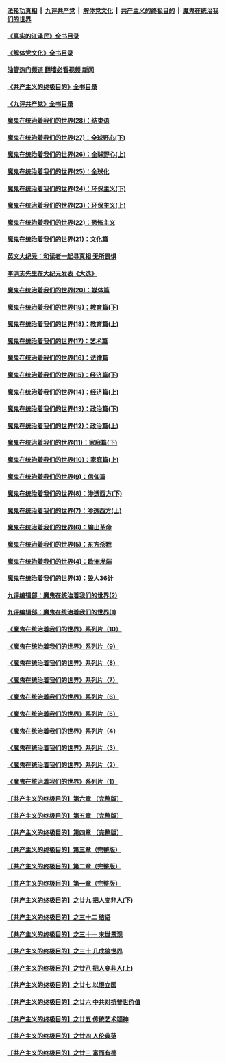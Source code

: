 ####  [法轮功真相](../../../../basic/blob/master/README.md?t=09031001) &nbsp;|&nbsp; [九评共产党](../../../../9ping.md/blob/master/README.md?t=09031001) &nbsp;|&nbsp; [解体党文化](../../../../jtdwh.md/blob/master/README.md?t=09031001)  &nbsp;|&nbsp; [共产主义的终极目的](../../../../gczydzjmd.md/blob/master/README.md?t=09031001) &nbsp;|&nbsp; [魔鬼在统治我们的世界](../../../../mgztzwmdsj.md/blob/master/README.md?t=09031001) 

#### [《真实的江泽民》全书目录](../pages/nsc422/n13721399.md?t=09031001) 

#### [《解体党文化》全书目录](../pages/nsc422/n13721157.md?t=09031001) 

#### [油管热门频道 翻墙必看视频 新闻](http://45.76.130.85:81/youtube.html?09031001)

#### [《共产主义的终极目的》全书目录](../pages/nsc422/n13721048.md?t=09031001) 

#### [《九评共产党》全书目录](../pages/nsc422/n13708085.md?t=09031001) 

#### [魔鬼在统治着我们的世界(28)：结束语](../pages/nsc422/n10936246.md?t=09031001) 

#### [魔鬼在统治着我们的世界(27)：全球野心(下)](../pages/nsc422/n10928319.md?t=09031001) 

#### [魔鬼在统治着我们的世界(26)：全球野心(上)](../pages/nsc422/n10900318.md?t=09031001) 

#### [魔鬼在统治着我们的世界(25)：全球化](../pages/nsc422/n10788205.md?t=09031001) 

#### [魔鬼在统治着我们的世界(24)：环保主义(下)](../pages/nsc422/n10695307.md?t=09031001) 

#### [魔鬼在统治着我们的世界(23)：环保主义(上)](../pages/nsc422/n10688613.md?t=09031001) 

#### [魔鬼在统治着我们的世界(22)：恐怖主义](../pages/nsc422/n10614727.md?t=09031001) 

#### [魔鬼在统治着我们的世界(21)：文化篇](../pages/nsc422/n10597706.md?t=09031001) 

#### [英文大纪元：和读者一起寻真相 无所畏惧](../pages/nsc422/n12542027.md?t=09031001) 

#### [李洪志先生在大纪元发表《大选》](../pages/nsc422/n12534746.md?t=09031001) 

#### [魔鬼在统治着我们的世界(20)：媒体篇](../pages/nsc422/n10586579.md?t=09031001) 

#### [魔鬼在统治着我们的世界(19)：教育篇(下)](../pages/nsc422/n10564808.md?t=09031001) 

#### [魔鬼在统治着我们的世界(18)：教育篇(上)](../pages/nsc422/n10526970.md?t=09031001) 

#### [魔鬼在统治着我们的世界(17)：艺术篇](../pages/nsc422/n10499093.md?t=09031001) 

#### [魔鬼在统治着我们的世界(16)：法律篇](../pages/nsc422/n10485969.md?t=09031001) 

#### [魔鬼在统治着我们的世界(15)：经济篇(下)](../pages/nsc422/n10469975.md?t=09031001) 

#### [魔鬼在统治着我们的世界(14)：经济篇(上)](../pages/nsc422/n10457370.md?t=09031001) 

#### [魔鬼在统治着我们的世界(13)：政治篇(下)](../pages/nsc422/n10448270.md?t=09031001) 

#### [魔鬼在统治着我们的世界(12)：政治篇(上)](../pages/nsc422/n10444576.md?t=09031001) 

#### [魔鬼在统治着我们的世界(11)：家庭篇(下)](../pages/nsc422/n10440961.md?t=09031001) 

#### [魔鬼在统治着我们的世界(10)：家庭篇(上)](../pages/nsc422/n10435448.md?t=09031001) 

#### [魔鬼在统治着我们的世界(9)：信仰篇](../pages/nsc422/n10432159.md?t=09031001) 

#### [魔鬼在统治着我们的世界(8)：渗透西方(下)](../pages/nsc422/n10429603.md?t=09031001) 

#### [魔鬼在统治着我们的世界(7)：渗透西方(上)](../pages/nsc422/n10426013.md?t=09031001) 

#### [魔鬼在统治着我们的世界(6)：输出革命](../pages/nsc422/n10421536.md?t=09031001) 

#### [魔鬼在统治着我们的世界(5)：东方杀戮](../pages/nsc422/n10417707.md?t=09031001) 

#### [魔鬼在统治着我们的世界(4)：欧洲发端](../pages/nsc422/n10414890.md?t=09031001) 

#### [魔鬼在统治着我们的世界(3)：毁人36计](../pages/nsc422/n10411583.md?t=09031001) 

#### [九评编辑部：魔鬼在统治着我们的世界(2)](../pages/nsc422/n10410036.md?t=09031001) 

#### [九评编辑部：魔鬼在统治着我们的世界(1)](../pages/nsc422/n10406825.md?t=09031001) 

#### [《魔鬼在统治着我们的世界》系列片（10）](../pages/nsc422/n12292670.md?t=09031001) 

#### [《魔鬼在统治着我们的世界》系列片（9）](../pages/nsc422/n12290859.md?t=09031001) 

#### [《魔鬼在统治着我们的世界》系列片（8）](../pages/nsc422/n12287445.md?t=09031001) 

#### [《魔鬼在统治着我们的世界》系列片（7）](../pages/nsc422/n12283425.md?t=09031001) 

#### [《魔鬼在统治着我们的世界》系列片（6）](../pages/nsc422/n12282314.md?t=09031001) 

#### [《魔鬼在统治着我们的世界》系列片（5）](../pages/nsc422/n12281419.md?t=09031001) 

#### [《魔鬼在统治着我们的世界》系列片（4）](../pages/nsc422/n12274024.md?t=09031001) 

#### [《魔鬼在统治着我们的世界》系列片（3）](../pages/nsc422/n12271322.md?t=09031001) 

#### [《魔鬼在统治着我们的世界》系列片（2）](../pages/nsc422/n12269049.md?t=09031001) 

#### [《魔鬼在统治着我们的世界》系列片（1）](../pages/nsc422/n12267575.md?t=09031001) 

#### [【共产主义的终极目的】第六章 （完整版）](../pages/nsc422/n11428913.md?t=09031001) 

#### [【共产主义的终极目的】第五章 （完整版）](../pages/nsc422/n11428912.md?t=09031001) 

#### [【共产主义的终极目的】第四章 （完整版）](../pages/nsc422/n11428907.md?t=09031001) 

#### [【共产主义的终极目的】第三章（完整版）](../pages/nsc422/n11428848.md?t=09031001) 

#### [【共产主义的终极目的】第二章（完整版）](../pages/nsc422/n11428831.md?t=09031001) 

#### [【共产主义的终极目的】第一章（完整版）](../pages/nsc422/n11417651.md?t=09031001) 

#### [【共产主义的终极目的】之廿九 把人变非人(下)](../pages/nsc422/n11344140.md?t=09031001) 

#### [【共产主义的终极目的】之三十二 结语](../pages/nsc422/n11360535.md?t=09031001) 

#### [【共产主义的终极目的】之三十一 末世景观](../pages/nsc422/n11351129.md?t=09031001) 

#### [【共产主义的终极目的】之三十 几成狼世界](../pages/nsc422/n11348280.md?t=09031001) 

#### [【共产主义的终极目的】之廿八 把人变非人(上)](../pages/nsc422/n11340492.md?t=09031001) 

#### [【共产主义的终极目的】之廿七 以恨立国](../pages/nsc422/n11336944.md?t=09031001) 

#### [【共产主义的终极目的】之廿六 中共对抗普世价值](../pages/nsc422/n11324785.md?t=09031001) 

#### [【共产主义的终极目的】之廿五 传统艺术颂神](../pages/nsc422/n11296396.md?t=09031001) 

#### [【共产主义的终极目的】之廿四 人伦典范](../pages/nsc422/n11296397.md?t=09031001) 

#### [【共产主义的终极目的】之廿三 富而有德](../pages/nsc422/n11283598.md?t=09031001) 

<img src='http://gfw-breaker.win/goodnews/indexes/nsc422.md' width='0px' height='0px'/>
